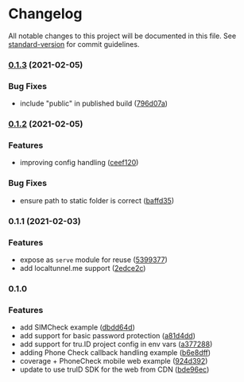 # Changelog

All notable changes to this project will be documented in this file. See [standard-version](https://github.com/conventional-changelog/standard-version) for commit guidelines.

### [0.1.3](https://github.com/tru-ID/server-example-node/compare/v0.1.2...v0.1.3) (2021-02-05)

### Bug Fixes

* include "public" in published build ([796d07a](https://github.com/tru-ID/server-example-node/commit/796d07a379ecd35a1f4a134ad112bdd5d99c64a6))

### [0.1.2](https://github.com/tru-ID/server-example-node/compare/v0.1.1...v0.1.2) (2021-02-05)

### Features

* improving config handling ([ceef120](https://github.com/tru-ID/server-example-node/commit/ceef120652e31b8287d43de368bb7611677c4f3c))

### Bug Fixes

* ensure path to static folder is correct ([baffd35](https://github.com/tru-ID/server-example-node/commit/baffd3515a235f9f103d2557af6e5fc115d50e20))

### 0.1.1 (2021-02-03)

### Features

* expose as `serve` module for reuse ([5399377](https://github.com/tru-ID/server-example-node/commit/53993771092a379c478e0dea42bf40cd5902f593))
* add localtunnel.me support ([2edce2c](https://github.com/tru-ID/server-example-node/commit/2edce2c5a77719c5ebb2c1184cdeb8f8aa2afc8b))

### 0.1.0

### Features

* add SIMCheck example ([dbdd64d](https://github.com/tru-ID/server-example-node/commit/dbdd64d14d46ee1104df652769179ecf7c3bba27))
* add support for basic password protection ([a81d4dd](https://github.com/tru-ID/server-example-node/commit/a81d4ddbc5fb42deb56ac2d23dd5abc26c22129a))
* add support for tru.ID project config in env vars ([a377288](https://github.com/tru-ID/server-example-node/commit/a3772888b3ecbb1327d32abee287855be0b56579))
* adding Phone Check callback handling example ([b6e8dff](https://github.com/tru-ID/server-example-node/commit/b6e8dffe91943d358425f9bbadde049222349cb0))
* coverage + PhoneCheck mobile web example ([924d392](https://github.com/tru-ID/server-example-node/commit/924d39290225ce6f496d244a52c498d7948946c0))
* update to use truID SDK for the web from CDN ([bde96ec](https://github.com/tru-ID/server-example-node/commit/bde96ec720583e92c8dc8c4a7f7239154e00bcac))
